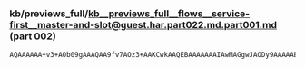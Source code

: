 ### kb/previews_full/kb__previews_full__flows__service-first__master-and-slot@guest.har.part022.md.part001.md (part 002)

```md
AQAAAAAA+v3+AOb09gAAAQAA9fv7AOz3+AAXCwkAAQEBAAAAAAAIAwMAGgwJAODy9AAAAAEA/wD/AAEBAQAAAAAAAAEAAAAA/w
```

```
